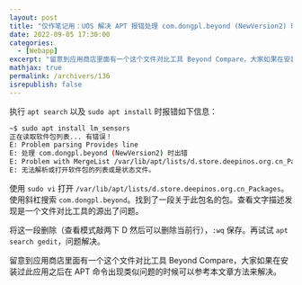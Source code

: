 ```yaml
---
layout: post
title: "仅作笔记用：UOS 解决 APT 报错处理 com.dongpl.beyond (NewVersion2) 时出错"
date: 2022-09-05 17:30:00
categories: 
  - [Webapp]
excerpt: "留意到应用商店里面有一个这个文件对比工具 Beyond Compare，大家如果在安装过此应用之后在 APT 命令出现类似问题的时候可以参考本文章方法来解决。"
mathjax: true
permalink: /archivers/136
isrepublish: false
---
```


执行 ```apt search``` 以及 ```sudo apt install``` 时报错如下信息：
```bash
~$ sudo apt install lm_sensors
正在读取软件包列表... 有错误！
E: Problem parsing Provides line
E: 处理 com.dongpl.beyond (NewVersion2) 时出错
E: Problem with MergeList /var/lib/apt/lists/d.store.deepinos.org.cn_Packages
E: 无法解析或打开软件包的列表或是状态文件。
```

使用 ```sudo vi``` 打开 ```/var/lib/apt/lists/d.store.deepinos.org.cn_Packages```。使用斜杠搜索 ```com.dongpl.beyond```。找到了一段关于此包名的包。查看文字描述发现是一个文件对比工具的源出了问题。

将这一段删除（查看模式敲两下 D 然后可以删除当前行），```:wq``` 保存。再试试 ```apt search gedit```，问题解决。

留意到应用商店里面有一个这个文件对比工具 Beyond Compare，大家如果在安装过此应用之后在 APT 命令出现类似问题的时候可以参考本文章方法来解决。